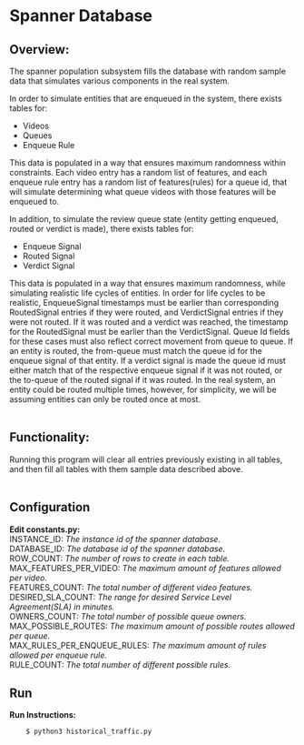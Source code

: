 

# Spanner Database

## **Overview:**
The spanner population subsystem fills the database with random sample data that simulates various components in the real system.

 In order to simulate entities that are enqueued in the system, there exists tables for:<br/>
 * Videos<br/>
 * Queues <br/>
* Enqueue Rule<br/>

This data is populated in a way that ensures maximum randomness within constraints. Each video entry has a random list of features, and each enqueue rule entry has a random list of features(rules) for a queue id, that will simulate determining what queue videos with those features will be enqueued to. 

 In addition, to simulate the review queue state (entity getting enqueued, routed or verdict is made), there exists tables for:<br/>
 * Enqueue Signal<br/>
 * Routed Signal<br/>
 * Verdict Signal <br/>

This data is populated in a way that ensures maximum randomness, while simulating realistic life cycles of entities. In order for life cycles to be realistic, EnqueueSignal timestamps must be earlier than corresponding RoutedSignal entries if they were routed, and VerdictSignal entries if they were not routed. If it was routed and a verdict was reached, the timestamp for the RoutedSignal must be earlier than the VerdictSignal. Queue Id fields for these cases must also reflect correct movement from queue to queue. If an entity is routed, the from-queue must match the queue id for the enqueue signal of that entity. If a verdict signal is made the queue id must either match that of the respective enqueue signal if it was not routed, or the to-queue of the routed signal if it was routed.  In the real system, an entity could be routed multiple times, however, for simplicity, we will be assuming entities can only be routed once at most.
 <br/><br/>

## Functionality:<br/>
Running this program will clear all entries previously existing in all tables, and then fill all tables with them sample data described above.<br/><br/>



**Configuration**
-------------------------------------------------------------------------------

**Edit constants.py:**<br/>
INSTANCE_ID: *The instance id of the spanner database.*<br/>
DATABASE_ID: *The database id of the spanner database.* <br/>
ROW_COUNT: *The number of rows to create in each table.*<br/>
MAX_FEATURES_PER_VIDEO: *The maximum amount of features allowed per video.* <br/>
FEATURES_COUNT: *The total number of different video features.*<br/>
DESIRED_SLA_COUNT: *The range for desired Service Level Agreement(SLA) in minutes.*<br/>
OWNERS_COUNT: *The total number of possible queue owners.*<br/>
MAX_POSSIBLE_ROUTES: *The maximum amount of possible routes allowed per queue.*<br/>
MAX_RULES_PER_ENQUEUE_RULES: *The maximum amount of rules allowed per enqueue rule.*<br/>
RULE_COUNT: *The total number of different possible rules.*<br/>


**Run**
-------------------------------------------------------------------------------

**Run Instructions:**

        $ python3 historical_traffic.py